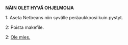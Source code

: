 **NÄIN OLET HYVÄ OHJELMOIJA**

1: Aseta Netbeans niin syvälle peräaukkoosi kuin pystyt.

2: Poista makefile.

2: [Ole mies.](https://lmgtfy.com/?q=how+to+compile+and+link)
